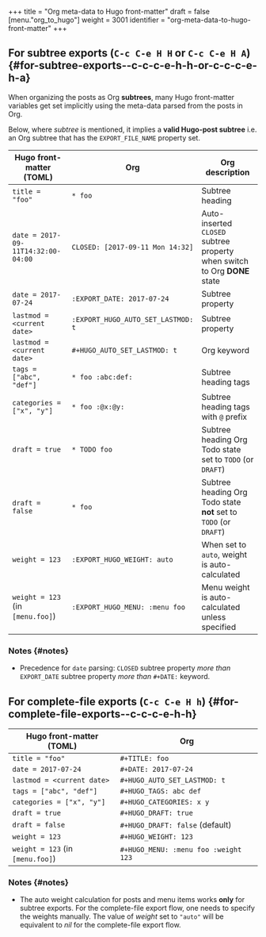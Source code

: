 +++
title = "Org meta-data to Hugo front-matter"
draft = false
[menu."org_to_hugo"]
  weight = 3001
  identifier = "org-meta-data-to-hugo-front-matter"
+++

## For subtree exports (`C-c C-e H H` or `C-c C-e H A`) {#for-subtree-exports--c-c-c-e-h-h-or-c-c-c-e-h-a}

When organizing the posts as Org **subtrees**, many Hugo front-matter
variables get set implicitly using the meta-data parsed from the posts
in Org.

Below, where _subtree_ is mentioned, it implies a **valid Hugo-post
subtree** i.e. an Org subtree that has the `EXPORT_FILE_NAME` property
set.

| Hugo front-matter (TOML)           | Org                                | Org description                                                           |
|------------------------------------|------------------------------------|---------------------------------------------------------------------------|
| `title = "foo"`                    | `* foo`                            | Subtree heading                                                           |
| `date = 2017-09-11T14:32:00-04:00` | `CLOSED: [2017-09-11 Mon 14:32]`   | Auto-inserted `CLOSED` subtree property when switch to Org **DONE** state |
| `date = 2017-07-24`                | `:EXPORT_DATE: 2017-07-24`         | Subtree property                                                          |
| `lastmod = <current date>`         | `:EXPORT_HUGO_AUTO_SET_LASTMOD: t` | Subtree property                                                          |
| `lastmod = <current date>`         | `#+HUGO_AUTO_SET_LASTMOD: t`       | Org keyword                                                               |
| `tags = ["abc", "def"]`            | `* foo :abc:def:`                  | Subtree heading tags                                                      |
| `categories = ["x", "y"]`          | `* foo :@x:@y:`                    | Subtree heading tags with `@` prefix                                      |
| `draft = true`                     | `* TODO foo`                       | Subtree heading Org Todo state set to `TODO` (or `DRAFT`)                 |
| `draft = false`                    | `* foo`                            | Subtree heading Org Todo state **not** set to `TODO` (or `DRAFT`)         |
| `weight = 123`                     | `:EXPORT_HUGO_WEIGHT: auto`        | When set to `auto`, weight is auto-calculated                             |
| `weight = 123` (in `[menu.foo]`)   | `:EXPORT_HUGO_MENU: :menu foo`     | Menu weight is auto-calculated unless specified                           |


### Notes {#notes}

-   Precedence for `date` parsing: `CLOSED` subtree property _more than_
    `EXPORT_DATE` subtree property _more than_ `#+DATE:` keyword.


## For complete-file exports (`C-c C-e H h`) {#for-complete-file-exports--c-c-c-e-h-h}

| Hugo front-matter (TOML)         | Org                                  |
|----------------------------------|--------------------------------------|
| `title = "foo"`                  | `#+TITLE: foo`                       |
| `date = 2017-07-24`              | `#+DATE: 2017-07-24`                 |
| `lastmod = <current date>`       | `#+HUGO_AUTO_SET_LASTMOD: t`         |
| `tags = ["abc", "def"]`          | `#+HUGO_TAGS: abc def`               |
| `categories = ["x", "y"]`        | `#+HUGO_CATEGORIES: x y`             |
| `draft = true`                   | `#+HUGO_DRAFT: true`                 |
| `draft = false`                  | `#+HUGO_DRAFT: false` (default)      |
| `weight = 123`                   | `#+HUGO_WEIGHT: 123`                 |
| `weight = 123` (in `[menu.foo]`) | `#+HUGO_MENU: :menu foo :weight 123` |


### Notes {#notes}

-   The auto weight calculation for posts and menu items works **only**
    for subtree exports. For the complete-file export flow, one needs to
    specify the weights manually. The value of _weight_ set to `"auto"`
    will be equivalent to _nil_ for the complete-file export flow.
